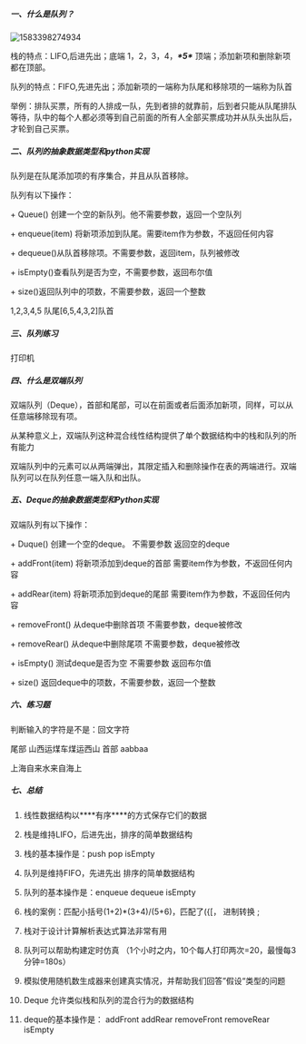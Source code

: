 ##### 一、什么是队列？

![1583398274934](C:\Users\LX\AppData\Roaming\Typora\typora-user-images\1583398274934.png)

栈的特点：LIFO,后进先出；底端 1，2，3，4，***\*5\****  顶端；添加新项和删除新项都在顶部。

队列的特点：FIFO,先进先出；添加新项的一端称为队尾和移除项的一端称为队首 

举例：排队买票，所有的人排成一队，先到者排的就靠前，后到者只能从队尾排队等待，队中的每个人都必须等到自己前面的所有人全部买票成功并从队头出队后，才轮到自己买票。



##### 二、队列的抽象数据类型和python实现

队列是在队尾添加项的有序集合，并且从队首移除。

队列有以下操作：

\+ Queue() 创建一个空的新队列。他不需要参数，返回一个空队列

\+ enqueue(item) 将新项添加到队尾。需要item作为参数，不返回任何内容

\+ dequeue()从队首移除项。不需要参数，返回item，队列被修改

\+ isEmpty()查看队列是否为空，不需要参数，返回布尔值

\+ size()返回队列中的项数，不需要参数，返回一个整数

1,2,3,4,5     队尾[6,5,4,3,2]队首



##### 三、队列练习

打印机



##### **四、什么是双端队列**

双端队列（Deque），首部和尾部，可以在前面或者后面添加新项，同样，可以从任意端移除现有项。    

从某种意义上，双端队列这种混合线性结构提供了单个数据结构中的栈和队列的所有能力

双端队列中的元素可以从两端弹出，其限定插入和删除操作在表的两端进行。双端队列可以在队列任意一端入队和出队。



##### 五、Deque的抽象数据类型和Python实现 

双端队列有以下操作：

\+ Duque() 创建一个空的deque。 不需要参数    返回空的deque

\+ addFront(item)  将新项添加到deque的首部  需要item作为参数，不返回任何内容

\+ addRear(item)   将新项添加到deque的尾部  需要item作为参数，不返回任何内容

\+ removeFront()   从deque中删除首项  不需要参数，deque被修改

\+ removeRear()    从deque中删除尾项  不需要参数，deque被修改

\+ isEmpty()   测试deque是否为空    不需要参数    返回布尔值

\+ size()      返回deque中的项数，不需要参数，返回一个整数



##### 六、练习题

判断输入的字符是不是：回文字符  

尾部 山西运煤车煤运西山  首部   aabbaa

上海自来水来自海上



##### 七、总结

1. 线性数据结构以***\*有序\****的方式保存它们的数据

2. 栈是维持LIFO，后进先出，排序的简单数据结构

3. 栈的基本操作是：push        pop        isEmpty

4. 队列是维持FIFO，先进先出 排序的简单数据结构

5. 队列的基本操作是：enqueue         dequeue      isEmpty

6. 栈的案例：匹配小括号(1+2)*(3+4)/(5+6)，匹配了({[， 进制转换  ; 

7. 栈对于设计计算解析表达式算法非常有用

8. 队列可以帮助构建定时仿真  （1个小时之内，10个每人打印两次=20，最慢每3分钟=180s）

9. 模拟使用随机数生成器来创建真实情况，并帮助我们回答”假设“类型的问题     

10. Deque 允许类似栈和队列的混合行为的数据结构
11.  deque的基本操作是：  addFront    addRear   removeFront  removeRear     isEmpty